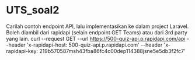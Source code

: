 # UTS_soal2
Carilah contoh endpoint API, lalu implementasikan ke dalam project Laravel. Boleh diambil dari rapidapi (selain endpoint GET Teams) atau dari 3rd party yang lain.
curl --request GET 
	--url https://500-quiz-api.p.rapidapi.com/api 
	--header 'x-rapidapi-host: 500-quiz-api.p.rapidapi.com' 
	--header 'x-rapidapi-key: 219b570587msh43fba86fc4c00dep114388jsne5e5db3f2fc7'
